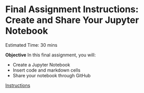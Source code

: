 # Final Assignment Instructions: Create and Share Your Jupyter Notebook
Estimated Time: 30 mins

**Objective**
In this final assignment, you will:
- Create a Jupyter Notebook
- Insert code and markdown cells
- Share your notebook through GitHub

[Instructions](https://author-ide.skills.network/render?token=eyJhbGciOiJIUzI1NiIsInR5cCI6IkpXVCJ9.eyJtZF9pbnN0cnVjdGlvbnNfdXJsIjoiaHR0cHM6Ly9jZi1jb3Vyc2VzLWRhdGEuczMudXMuY2xvdWQtb2JqZWN0LXN0b3JhZ2UuYXBwZG9tYWluLmNsb3VkL0lCTURldmVsb3BlclNraWxsc05ldHdvcmstRFMwMTA1RU4tU2tpbGxzTmV0d29yay9sYWJzL0xhYnNfVjQvUGVlckdyYWRlZEFzc2lnbm1lbnQubWQiLCJ0b29sX3R5cGUiOiJpbnN0cnVjdGlvbmFsLWxhYiIsImF0bGFzX2ZpbGVfaWQiOjQzNjEwLCJhZG1pbiI6ZmFsc2UsImlhdCI6MTczMjI3MjcwNn0.GGyU5rK4co_5yaJs-uQlSJbMaUsYdVHJ4MldR_31W_Q)
